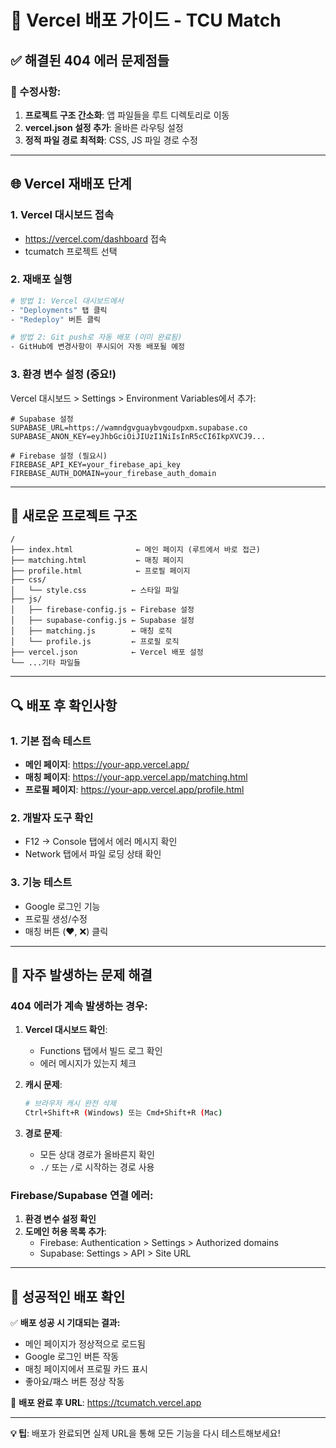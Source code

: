 # 🚀 Vercel 배포 가이드 - TCU Match

## ✅ 해결된 404 에러 문제점들

### 🔧 수정사항:
1. **프로젝트 구조 간소화**: 앱 파일들을 루트 디렉토리로 이동
2. **vercel.json 설정 추가**: 올바른 라우팅 설정
3. **정적 파일 경로 최적화**: CSS, JS 파일 경로 수정

---

## 🌐 Vercel 재배포 단계

### 1. Vercel 대시보드 접속
- https://vercel.com/dashboard 접속
- tcumatch 프로젝트 선택

### 2. 재배포 실행
```bash
# 방법 1: Vercel 대시보드에서
- "Deployments" 탭 클릭
- "Redeploy" 버튼 클릭

# 방법 2: Git push로 자동 배포 (이미 완료됨)
- GitHub에 변경사항이 푸시되어 자동 배포될 예정
```

### 3. 환경 변수 설정 (중요!)
Vercel 대시보드 > Settings > Environment Variables에서 추가:

```env
# Supabase 설정
SUPABASE_URL=https://wamndgvguaybvgoudpxm.supabase.co
SUPABASE_ANON_KEY=eyJhbGciOiJIUzI1NiIsInR5cCI6IkpXVCJ9...

# Firebase 설정 (필요시)
FIREBASE_API_KEY=your_firebase_api_key
FIREBASE_AUTH_DOMAIN=your_firebase_auth_domain
```

---

## 📁 새로운 프로젝트 구조

```
/
├── index.html              ← 메인 페이지 (루트에서 바로 접근)
├── matching.html           ← 매칭 페이지
├── profile.html            ← 프로필 페이지
├── css/
│   └── style.css          ← 스타일 파일
├── js/
│   ├── firebase-config.js ← Firebase 설정
│   ├── supabase-config.js ← Supabase 설정
│   ├── matching.js        ← 매칭 로직
│   └── profile.js         ← 프로필 로직
├── vercel.json            ← Vercel 배포 설정
└── ...기타 파일들
```

---

## 🔍 배포 후 확인사항

### 1. 기본 접속 테스트
- **메인 페이지**: https://your-app.vercel.app/
- **매칭 페이지**: https://your-app.vercel.app/matching.html
- **프로필 페이지**: https://your-app.vercel.app/profile.html

### 2. 개발자 도구 확인
- F12 → Console 탭에서 에러 메시지 확인
- Network 탭에서 파일 로딩 상태 확인

### 3. 기능 테스트
- Google 로그인 기능
- 프로필 생성/수정
- 매칭 버튼 (❤️, ❌) 클릭

---

## 🚨 자주 발생하는 문제 해결

### 404 에러가 계속 발생하는 경우:
1. **Vercel 대시보드 확인**:
   - Functions 탭에서 빌드 로그 확인
   - 에러 메시지가 있는지 체크

2. **캐시 문제**:
   ```bash
   # 브라우저 캐시 완전 삭제
   Ctrl+Shift+R (Windows) 또는 Cmd+Shift+R (Mac)
   ```

3. **경로 문제**:
   - 모든 상대 경로가 올바른지 확인
   - `./` 또는 `/`로 시작하는 경로 사용

### Firebase/Supabase 연결 에러:
1. **환경 변수 설정 확인**
2. **도메인 허용 목록 추가**:
   - Firebase: Authentication > Settings > Authorized domains
   - Supabase: Settings > API > Site URL

---

## 🎯 성공적인 배포 확인

✅ **배포 성공 시 기대되는 결과:**
- 메인 페이지가 정상적으로 로드됨
- Google 로그인 버튼 작동
- 매칭 페이지에서 프로필 카드 표시
- 좋아요/패스 버튼 정상 작동

🔗 **배포 완료 후 URL**: https://tcumatch.vercel.app

---

**💡 팁**: 배포가 완료되면 실제 URL을 통해 모든 기능을 다시 테스트해보세요!
